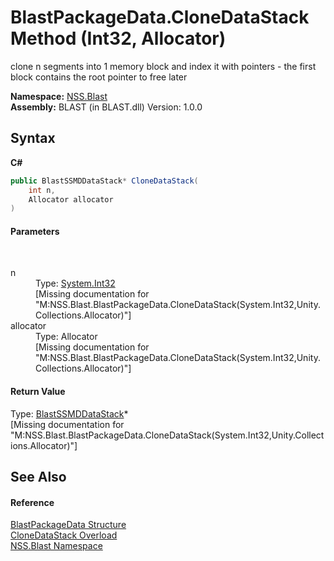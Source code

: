 # BlastPackageData.CloneDataStack Method (Int32, Allocator)
 

clone n segments into 1 memory block and index it with pointers - the first block contains the root pointer to free later

**Namespace:**&nbsp;<a href="N_NSS_Blast">NSS.Blast</a><br />**Assembly:**&nbsp;BLAST (in BLAST.dll) Version: 1.0.0

## Syntax

**C#**<br />
``` C#
public BlastSSMDDataStack* CloneDataStack(
	int n,
	Allocator allocator
)
```


#### Parameters
&nbsp;<dl><dt>n</dt><dd>Type: <a href="https://docs.microsoft.com/dotnet/api/system.int32" target="_blank" rel="noopener noreferrer">System.Int32</a><br />\[Missing <param name="n"/> documentation for "M:NSS.Blast.BlastPackageData.CloneDataStack(System.Int32,Unity.Collections.Allocator)"\]</dd><dt>allocator</dt><dd>Type: Allocator<br />\[Missing <param name="allocator"/> documentation for "M:NSS.Blast.BlastPackageData.CloneDataStack(System.Int32,Unity.Collections.Allocator)"\]</dd></dl>

#### Return Value
Type: <a href="T_NSS_Blast_BlastSSMDDataStack">BlastSSMDDataStack</a>*<br />\[Missing <returns> documentation for "M:NSS.Blast.BlastPackageData.CloneDataStack(System.Int32,Unity.Collections.Allocator)"\]

## See Also


#### Reference
<a href="T_NSS_Blast_BlastPackageData">BlastPackageData Structure</a><br /><a href="Overload_NSS_Blast_BlastPackageData_CloneDataStack">CloneDataStack Overload</a><br /><a href="N_NSS_Blast">NSS.Blast Namespace</a><br />